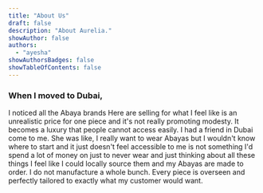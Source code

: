 ```yaml
---
title: "About Us"
draft: false
description: "About Aurelia."
showAuthor: false
authors:
  - "ayesha"
showAuthorsBadges: false
showTableOfContents: false
---
```


### When I moved to Dubai,
I noticed all the Abaya brands Here are selling for what I feel like is an unrealistic price for one piece and it's not really promoting modesty. It becomes a luxury that people cannot access easily. I had a friend in Dubai come to me. She was like, I really want to wear Abayas but I wouldn't know where to start and it just doesn't feel accessible to me is not something I'd spend a lot of money on just to never wear and just thinking about all these things I feel like I could locally source them and my Abayas are made to order. I do not manufacture a whole bunch. Every piece is overseen and perfectly tailored to exactly what my customer would want. 
